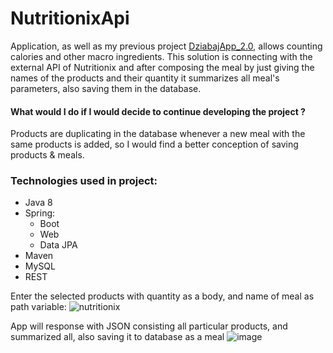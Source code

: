 # NutritionixApi

Application, as well as my previous project [DziabajApp_2.0](https://github.com/PatrykSzymonMlynczak/DziabajApp_2.0), allows counting calories and other macro ingredients. This solution is connecting with the external API of Nutritionix and after composing the meal by just giving the names of the products and their quantity it summarizes all meal's parameters, also saving them in the database.

#### What would I do if I would decide to continue developing the project ?
Products are duplicating in the database whenever a new meal with the same products is added, so I would find a better conception of saving products & meals.


### Technologies used in project: 
* Java 8
* Spring: 
  * Boot
  * Web
  * Data JPA
* Maven 
* MySQL
* REST


Enter the selected products with quantity as a body, and name of meal as path variable:
![nutritionix](https://user-images.githubusercontent.com/44747531/121747823-44d63d00-cb08-11eb-8afe-9bebaebff0fc.PNG)

App will response with JSON consisting all particular products, and summarized all, also saving it to database as a meal
![image](https://user-images.githubusercontent.com/44747531/121748191-d645af00-cb08-11eb-9d7f-ad41ba7cb97e.png)

